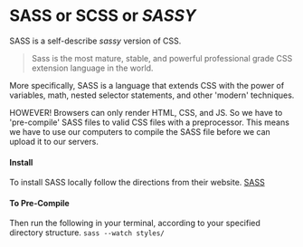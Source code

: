 # SASS or SCSS or *SASSY*
SASS is a self-describe *sassy* version of CSS.
> Sass is the most mature, stable, and powerful professional grade CSS extension language in the world.

More specifically, SASS is a language that extends CSS with the power of variables, math, nested selector statements, and other 'modern' techniques.

HOWEVER! Browsers can only render HTML, CSS, and JS. So we have to 'pre-compile' SASS files to valid CSS files with a preprocessor.
This means we have to use our computers to compile the SASS file before we can upload it to our servers.

#### Install
To install SASS locally follow the directions from their website.
[SASS](http://sass-lang.com)

#### To Pre-Compile
Then run the following in your terminal, according to your specified directory structure.
`sass --watch styles/`
